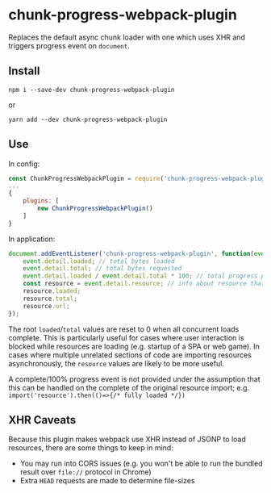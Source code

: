 # chunk-progress-webpack-plugin

Replaces the default async chunk loader with one which uses XHR and triggers progress event on `document`.

## Install

```
npm i --save-dev chunk-progress-webpack-plugin
```
or
```
yarn add --dev chunk-progress-webpack-plugin
```

## Use

In config:
```js
const ChunkProgressWebpackPlugin = require('chunk-progress-webpack-plugin');
...
{
	plugins: [
		new ChunkProgressWebpackPlugin()
	]
}
```

In application:
```js
document.addEventListener('chunk-progress-webpack-plugin', function(event) {
	event.detail.loaded; // total bytes loaded
	event.detail.total; // total bytes requested
    event.detail.loaded / event.detail.total * 100; // total progress percentage
	const resource = event.detail.resource; // info about resource that triggered the event
	resource.loaded;
	resource.total;
	resource.url;
});
```

The root `loaded`/`total` values are reset to 0 when all concurrent loads complete. This is particularly useful for cases where user interaction is blocked while resources are loading (e.g. startup of a SPA or web game). In cases where multiple unrelated sections of code are importing resources asynchronously, the `resource` values are likely to be more useful.

A complete/100% progress event is not provided under the assumption that this can be handled on the complete of the original resource import; e.g. `import('resource').then(()=>{/* fully loaded */})`

## XHR Caveats
Because this plugin makes webpack use XHR instead of JSONP to load resources, there are some things to keep in mind:
- You may run into CORS issues (e.g. you won't be able to run the bundled result over `file://` protocol in Chrome)
- Extra `HEAD` requests are made to determine file-sizes
